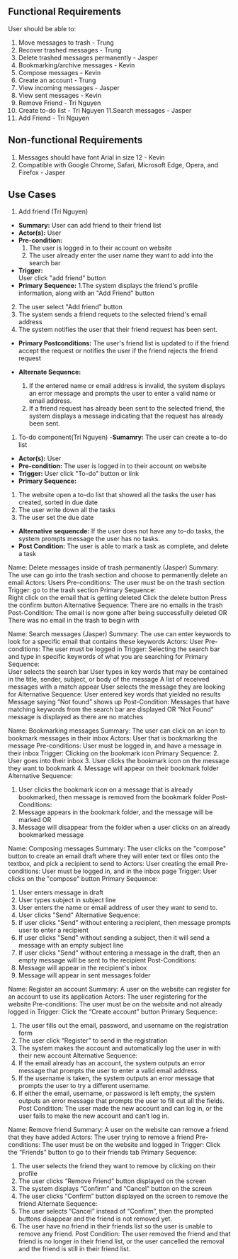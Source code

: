 ## Functional Requirements

User should be able to:
1. Move messages to trash - Trung
2. Recover trashed messages - Trung
3. Delete trashed messages permanently - Jasper
4. Bookmarking/archive messages - Kevin
5. Compose messages - Kevin
6. Create an account - Trung
7. View incoming messages - Jasper
8. View sent messages - Kevin
9. Remove Friend - Tri Nguyen
10. Create to-do list -  Tri Nguyen
11.Search messages - Jasper
12. Add Friend - Tri Nguyen


## Non-functional Requirements

1. Messages should have font Arial in size 12 - Kevin
2. Compatible with Google Chrome, Safari, Microsoft Edge, Opera, and 
Firefox - Jasper


## Use Cases

1. Add friend (Tri Nguyen)
- **Summary:** User can add friend to their friend list
- **Actor(s):**
	User
- **Pre-condition:**
	1. The user is logged in to their account on website
	2. The user already enter the user name they want to add into the 
search bar	
- **Trigger:**  
	User click "add friend" button
- **Primary Sequence:**
 1.The system displays the friend's profile information, along with an "Add Friend" button
 2. The user select "Add friend" button
 3. The system sends a friend requets to the selected friend's email address
 4. The system notifies the user that their friend request has been sent.
- **Primary Postconditions:** <can be a list or short description> 
The user's friend list is updated to if the friend accept the request or notifies the user if the friend 
rejects the friend request

- **Alternate Sequence:** <you can have more than one alternate sequence to describe multiple issues that may arise>

  	1. If the entered name or email address is invalid, the system displays an error message and prompts the 
user to enter a valid name or email address.
  	2. If a friend request has already been sent to the selected friend, the system displays a message 
indicating that the request has already been sent.
1.  To-do component(Tri Nguyen)
-**Sumamry:** The user can create a to-do list
- **Actor(s):**
        User
- **Pre-condition:**
        The user is logged in to their account on website
- **Trigger:**
        User click "To-do" button or link
- **Primary Sequence:**
 1. The website open a to-do list that showed all the tasks the user has created, sorted in due date
 2. The user write down all the tasks
 3. The user set the due date
- **Alternative sequencde:**
	If the user does not have any to-do tasks, the system prompts message the user has no tasks.
- **Post Condition:**
	The user is able to mark a task as complete, and delete a task
	
Name: Delete messages inside of trash permanently (Jasper)
Summary: The use can go into the trash section and choose to permanently delete an email 
Actors: Users
Pre-conditions: The user must be on the trash section
Trigger: go to the trash section
Primary Sequence:  
Right click on the email that is getting deleted
Click the delete button
Press the confirm button
Alternative Sequence: There are no emails in the trash
	Post-Condition: The email is now gone after being successfully deleted
				OR
		                 There was no email in the trash to begin with



Name: Search messages (Jasper)
Summary: The use can enter keywords to look for a specific email that contains these keywords
Actors: User
Pre-conditions: The user must be logged in
Trigger: Selecting the search bar and type in specific keywords of what you are searching for
Primary Sequence:  
User selects the search bar
User types in key words that may be contained in the title, sender, subject, or body of the message
A list of received messages with a match appear
User selects the message they are looking for
Alternative Sequence: User entered key words that yielded no results
Message saying “Not found” shows up
	Post-Condition: Messages that have matching keywords from the search bar are displayed OR “Not Found” 
message is displayed as there are no matches


Name: Bookmarking messages
Summary: The user can click on an icon to bookmark messages in their inbox 
Actors: User that is bookmarking the message
Pre-conditions: User must be logged in, and have a message in their inbox 
Trigger: Clicking on the bookmark icon
Primary Sequence:
2. User goes into their inbox
3. User clicks the bookmark icon on the message they want to bookmark
4. Message will appear on their bookmark folder
Alternative Sequence:
1. User clicks the bookmark icon on a message that is already bookmarked, then message is removed from the bookmark folder 
Post-Conditions:
1. Message appears in the bookmark folder, and the message will be marked
OR
2. Message will disappear from the folder when a user clicks on an already bookmarked message

Name: Composing messages
Summary: The user clicks on the "compose" button to create an email draft where they will enter text or files onto the textbox, and pick a recipient to send to 
Actors: User creating the email
Pre-conditions: User must be logged in, and in the inbox page
Trigger: User clicks on the "compose" button
Primary Sequence:
1. User enters message in draft
2. User types subject in subject line
3. User enters the name or email address of user they want to send to.
4. User clicks "Send"
Alternative Sequence:
1. If user clicks "Send" without entering a recipient, then message prompts user to enter a recipient
2. If user clicks "Send" without sending a subject, then it will send a message with an empty subject line
3. If user clicks "Send" without entering a message in the draft, then an empty message will be sent to the recipient
Post-Conditions:
1. Message will appear in the recipient's inbox
2. Message will appear in sent messages folder
	
Name: Register an account
Summary: A user on the website can register for an account to use its application
Actors: The user registering for the website
Pre-conditions: The user must be on the website and not already logged in
Trigger: Click the “Create account” button
Primary Sequence: 
1. The user fills out the email, password, and username on the registration form
2. The user click “Register” to send in the registration
3. The system makes the account and automatically log the user in with their new account
Alternative Sequence:
1. If the email already has an account, the system outputs an error message that prompts the user to enter a valid email address.
2. If the username is taken, the system outputs an error message that prompts the user to try a different username.
3. If either the email, username, or password is left empty, the system outputs an error message that prompts the user to fill out all the fields.
Post Condition: The user made the new account and can log in, or the user fails to make the new account and can’t log in.
	
Name: Remove friend
Summary: A user on the website can remove a friend that they have added
Actors: The user trying to remove a friend
Pre-conditions: The user must be on the website and logged in
Trigger: Click the “Friends” button to go to their friends tab
Primary Sequence:
1. The user selects the friend they want to remove by clicking on their profile
2. The user clicks “Remove Friend” button displayed on the screen
3. The system displays “Confirm” and “Cancel” button on the screen
4. The user clicks “Confirm” button displayed on the screen to remove the friend
Alternate Sequence:
1. The user selects “Cancel” instead of “Confirm”, then the prompted buttons disappear and the friend is not removed yet.
2. The user have no friend in their friends list so the user is unable to remove any friend.
Post Condition: The user removed the friend and that friend is no longer in their friend list, or the user cancelled the removal and the friend is still in their friend list.


